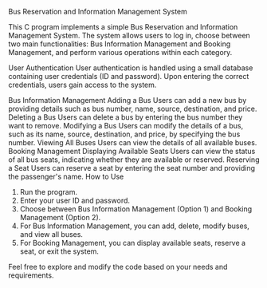 Bus Reservation and Information Management System

This C program implements a simple Bus Reservation and Information Management System. The system allows users to log in, choose between two main functionalities: Bus Information Management and Booking Management, and perform various operations within each category.

User Authentication
User authentication is handled using a small database containing user credentials (ID and password). Upon entering the correct credentials, users gain access to the system.

Bus Information Management
Adding a Bus
Users can add a new bus by providing details such as bus number, name, source, destination, and price.
Deleting a Bus
Users can delete a bus by entering the bus number they want to remove.
Modifying a Bus
Users can modify the details of a bus, such as its name, source, destination, and price, by specifying the bus number.
Viewing All Buses
Users can view the details of all available buses.
Booking Management
Displaying Available Seats
Users can view the status of all bus seats, indicating whether they are available or reserved.
Reserving a Seat
Users can reserve a seat by entering the seat number and providing the passenger's name.
How to Use
1.	Run the program.
2.	Enter your user ID and password.
3.	Choose between Bus Information Management (Option 1) and Booking Management (Option 2).
4.	For Bus Information Management, you can add, delete, modify buses, and view all buses.
5.	For Booking Management, you can display available seats, reserve a seat, or exit the system.


Feel free to explore and modify the code based on your needs and requirements.

